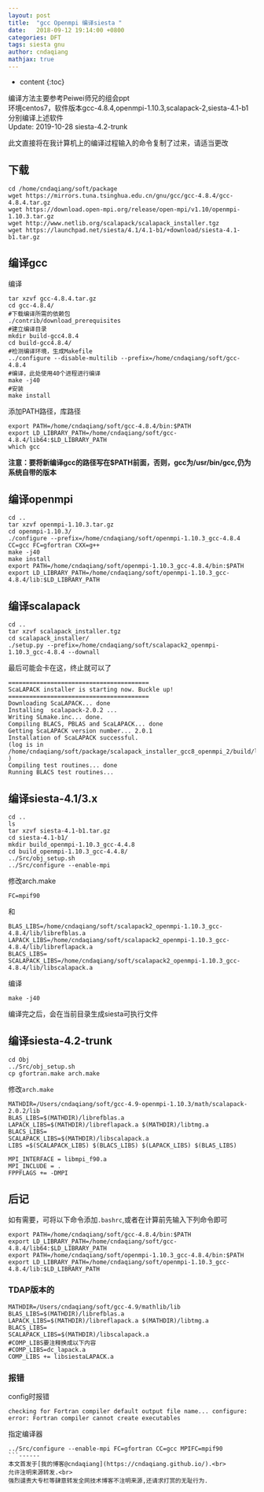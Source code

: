 ```yaml
---
layout: post
title:  "gcc Openmpi 编译siesta "
date:   2018-09-12 19:14:00 +0800
categories: DFT
tags: siesta gnu
author: cndaqiang
mathjax: true
---
```

* content
{:toc}

编译方法主要参考Peiwei师兄的组会ppt<br>
环境centos7，软件版本gcc-4.8.4,openmpi-1.10.3,scalapack-2,siesta-4.1-b1<br>
分别编译上述软件<br>
Update: 2019-10-28 siesta-4.2-trunk






此文直接将在我计算机上的编译过程输入的命令复制了过来，请适当更改
## 下载
```
cd /home/cndaqiang/soft/package
wget https://mirrors.tuna.tsinghua.edu.cn/gnu/gcc/gcc-4.8.4/gcc-4.8.4.tar.gz
wget https://download.open-mpi.org/release/open-mpi/v1.10/openmpi-1.10.3.tar.gz
wget http://www.netlib.org/scalapack/scalapack_installer.tgz
wget https://launchpad.net/siesta/4.1/4.1-b1/+download/siesta-4.1-b1.tar.gz
```

## 编译gcc
编译
```
tar xzvf gcc-4.8.4.tar.gz 
cd gcc-4.8.4/
#下载编译所需的依赖包
./contrib/download_prerequisites
#建立编译目录
mkdir build-gcc4.8.4
cd build-gcc4.8.4/
#检测编译环境，生成Makefile
../configure --disable-multilib --prefix=/home/cndaqiang/soft/gcc-4.8.4
#编译，此处使用40个进程进行编译
make -j40
#安装
make install
```
添加PATH路径，库路径
```
export PATH=/home/cndaqiang/soft/gcc-4.8.4/bin:$PATH
export LD_LIBRARY_PATH=/home/cndaqiang/soft/gcc-4.8.4/lib64:$LD_LIBRARY_PATH
which gcc
```
**注意：要将新编译gcc的路径写在$PATH前面，否则，gcc为/usr/bin/gcc,仍为系统自带的版本**

## 编译openmpi
```
cd ..
tar xzvf openmpi-1.10.3.tar.gz 
cd openmpi-1.10.3/
./configure --prefix=/home/cndaqiang/soft/openmpi-1.10.3_gcc-4.8.4 CC=gcc FC=gfortran CXX=g++
make -j40
make install
export PATH=/home/cndaqiang/soft/openmpi-1.10.3_gcc-4.8.4/bin:$PATH
export LD_LIBRARY_PATH=/home/cndaqiang/soft/openmpi-1.10.3_gcc-4.8.4/lib:$LD_LIBRARY_PATH
```

## 编译scalapack 
```
cd ..
tar xzvf scalapack_installer.tgz 
cd scalapack_installer/
./setup.py --prefix=/home/cndaqiang/soft/scalapack2_openmpi-1.10.3_gcc-4.8.4 --downall
```

最后可能会卡在这，终止就可以了
```
========================================
ScaLAPACK installer is starting now. Buckle up!
========================================
Downloading ScaLAPACK... done
Installing  scalapack-2.0.2 ...
Writing SLmake.inc... done.
Compiling BLACS, PBLAS and ScaLAPACK... done
Getting ScaLAPACK version number... 2.0.1
Installation of ScaLAPACK successful.
(log is in  /home/cndaqiang/soft/package/scalapack_installer_gcc8_openmpi_2/build/log/scalog )
Compiling test routines... done
Running BLACS test routines...
```

## 编译siesta-4.1/3.x
```
cd ..
ls
tar xzvf siesta-4.1-b1.tar.gz 
cd siesta-4.1-b1/
mkdir build_openmpi-1.10.3_gcc-4.4.8
cd build_openmpi-1.10.3_gcc-4.4.8/
../Src/obj_setup.sh
../Src/configure --enable-mpi
```
修改arch.make
```
FC=mpif90
```
和
```
BLAS_LIBS=/home/cndaqiang/soft/scalapack2_openmpi-1.10.3_gcc-4.8.4/lib/librefblas.a
LAPACK_LIBS=/home/cndaqiang/soft/scalapack2_openmpi-1.10.3_gcc-4.8.4/lib/libreflapack.a
BLACS_LIBS=
SCALAPACK_LIBS=/home/cndaqiang/soft/scalapack2_openmpi-1.10.3_gcc-4.8.4/lib/libscalapack.a
```
编译
``` 
make -j40
```
编译完之后，会在当前目录生成siesta可执行文件


## 编译siesta-4.2-trunk
```
cd Obj
../Src/obj_setup.sh
cp gfortran.make arch.make
```
修改`arch.make`
```
MATHDIR=/Users/cndaqiang/soft/gcc-4.9-openmpi-1.10.3/math/scalapack-2.0.2/lib
BLAS_LIBS=$(MATHDIR)/librefblas.a
LAPACK_LIBS=$(MATHDIR)/libreflapack.a $(MATHDIR)/libtmg.a
BLACS_LIBS=
SCALAPACK_LIBS=$(MATHDIR)/libscalapack.a
LIBS =$(SCALAPACK_LIBS) $(BLACS_LIBS) $(LAPACK_LIBS) $(BLAS_LIBS)

MPI_INTERFACE = libmpi_f90.a
MPI_INCLUDE = .
FPPFLAGS += -DMPI
```

## 后记
如有需要，可将以下命令添加`.bashrc`,或者在计算前先输入下列命令即可
```
export PATH=/home/cndaqiang/soft/gcc-4.8.4/bin:$PATH
export LD_LIBRARY_PATH=/home/cndaqiang/soft/gcc-4.8.4/lib64:$LD_LIBRARY_PATH
export PATH=/home/cndaqiang/soft/openmpi-1.10.3_gcc-4.8.4/bin:$PATH
export LD_LIBRARY_PATH=/home/cndaqiang/soft/openmpi-1.10.3_gcc-4.8.4/lib:$LD_LIBRARY_PATH
```

### TDAP版本的

```
MATHDIR=/Users/cndaqiang/soft/gcc-4.9/mathlib/lib
BLAS_LIBS=$(MATHDIR)/librefblas.a
LAPACK_LIBS=$(MATHDIR)/libreflapack.a $(MATHDIR)/libtmg.a
BLACS_LIBS=
SCALAPACK_LIBS=$(MATHDIR)/libscalapack.a
#COMP_LIBS要注释换成以下内容
#COMP_LIBS=dc_lapack.a
COMP_LIBS += libsiestaLAPACK.a
```

### 报错
config时报错
```
checking for Fortran compiler default output file name... configure: error: Fortran compiler cannot create executables
```
指定编译器
```
../Src/configure --enable-mpi FC=gfortran CC=gcc MPIFC=mpif90
```------
本文首发于[我的博客@cndaqiang](https://cndaqiang.github.io/).<br>
允许注明来源转发.<br>
强烈谴责大专栏等肆意转发全网技术博客不注明来源,还请求打赏的无耻行为.
